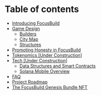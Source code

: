 # Table of contents

* [Introducing FocusBuild](README.md)
* [Game Design](game-mechanics/README.md)
  * [Builders](game-mechanics/builders.md)
  * [City Map](game-mechanics/city-map.md)
  * [Structures](game-mechanics/structure-variation-or-animation.md)
* [Promoting Honesty in FocusBuild](promoting-honesty-in-focusbuild-under-construction.md)
* [Tokenomics \[Under Construction\]](tokenomics-and-revenue-model.md)
* [Tech \[Under Construction\]](tech/README.md)
  * [Data Structures and Smart Contracts](tech/data-structures-and-smart-contracts.md)
  * [Solana Mobile Overview](tech/solana-mobile-overview.md)
* [FAQ](faq.md)
* [Project Roadmap](project-roadmap.md)
* [The FocusBuild Genesis Bundle NFT](the-focusbuild-genesis-bundle-nft.md)
